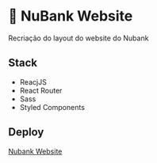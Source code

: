 # :art: NuBank Website

Recriação do layout do website do Nubank

## Stack

- ReacjJS
- React Router
- Sass
- Styled Components

## Deploy

[Nubank Website](https://mouraggui.github.io/nubank-website)